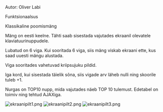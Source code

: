 Autor: Oliver Labi

Funktsionaalsus

Klassikaline poomismäng

Mäng on eesti keelne. Tähti saab sisestada vajutades ekraanil olevatele klaviatuurinuppudele.

Lubatud on 6 viga. Kui sooritada 6 viga, siis mäng viskab ekraani ette, kus saad uuesti mängu alustada.

Viga sooritades vahetuvad kriipsujuku pildid.

Iga kord, kui sisestada täielik sõna, siis vigade arv läheb nulli ning skoorile tuleb +1.

Nurgas on TOP10 nupp, mida vajutades näeb TOP 10 tulemust. Edetabel on toimiv ning tehtud AJAXiga. 

![ekraanipilt1.png](Avaekraan)
![ekraanipilt2.png](Edetabel)
![ekraanipilt3.png](Mangulopp)